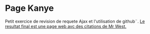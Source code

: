 # Page Kanye

Petit exercice de revision de requete Ajax et l'utilisation de github¨.
<a href="https://doozerowit.github.io/Kanye">  Le resultat final est une page web avc des citations de Mr West.
